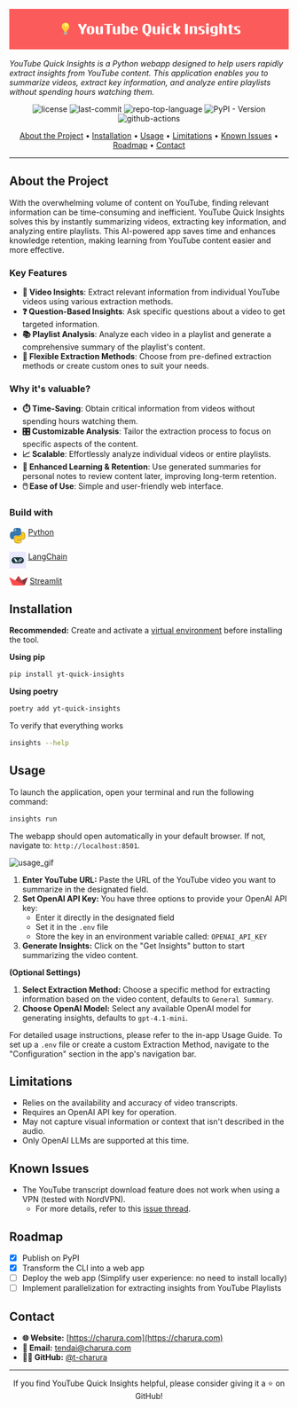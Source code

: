 <p align="center">
  <img src="docs/images/banner.png"  alt="project-banner">
</p>

*YouTube Quick Insights is a Python webapp designed to help users rapidly extract insights from YouTube content.
This application enables you to summarize videos, extract key information,
and analyze entire playlists without spending hours watching them.*

<p align="center">
	<img src="https://img.shields.io/github/license/t-charura/yt-quick-insights?style=default&logo=opensourceinitiative&logoColor=white&color=5bb8fc" alt="license">
	<img src="https://img.shields.io/github/last-commit/t-charura/yt-quick-insights?style=default&logo=git&logoColor=white&color=5bb8fc" alt="last-commit">
	<img src="https://img.shields.io/github/languages/top/t-charura/yt-quick-insights?style=default&logo=python&logoColor=white&color=5bb8fc" alt="repo-top-language">
	<img src="https://img.shields.io/pypi/v/yt-quick-insights?style=default&logo=pypi&logoColor=white&color=5bb8fc" alt="PyPI - Version">
	<img src="https://img.shields.io/github/actions/workflow/status/t-charura/yt-quick-insights/.github%2Fworkflows%2FCI.yaml?logo=githubactions" alt="github-actions">
</p>


<p align="center">
  <a href='#about-the-project'>About the Project</a> •
  <a href='#installation'>Installation</a> •
  <a href='#usage'>Usage</a> •
  <a href='#limitations'>Limitations</a> •
  <a href='#known-issues'>Known Issues</a> •
  <a href='#roadmap'>Roadmap</a> •
  <a href='#contact'>Contact</a>
</p>


---

## About the Project

With the overwhelming volume of content on YouTube, finding relevant information can be time-consuming and inefficient.
YouTube Quick Insights solves this by instantly summarizing videos, extracting key information, and analyzing entire
playlists.
This AI-powered app saves time and enhances knowledge retention, making learning from YouTube content easier and more
effective.

### Key Features

- **🎥 Video Insights**: Extract relevant information from individual YouTube videos using various extraction methods.
- **❓ Question-Based Insights**: Ask specific questions about a video to get targeted information.
- **📚 Playlist Analysis**: Analyze each video in a playlist and generate a comprehensive summary of the playlist's
  content.
- **🔧 Flexible Extraction Methods**: Choose from pre-defined extraction methods or create custom ones to suit your
  needs.

### Why it's valuable?

- **⏱️ Time-Saving**: Obtain critical information from videos without spending hours watching them.
- **🎛️ Customizable Analysis**: Tailor the extraction process to focus on specific aspects of the content.
- **📈 Scalable**: Effortlessly analyze individual videos or entire playlists.
- **🧠 Enhanced Learning & Retention**: Use generated summaries for personal notes to review content later, improving
  long-term retention.
- **🖱️ Ease of Use**: Simple and user-friendly web interface.

### Build with

<p>
  <img src="docs/images/python.png" width="30" alt="python-logo" align="top">
  <a href="https://www.python.org/">Python</a>
</p>

<p>
  <img src="docs/images/langchain.png" width="30" alt="langchain-logo" align="top">
  <a href="https://github.com/langchain-ai/langchain">LangChain</a>
</p>

<p>
  <img src="docs/images/streamlit.png" width="33" alt="streamlit-logo" align="top">
  <a href="https://github.com/streamlit/streamlit">Streamlit</a>
</p>

## Installation

**Recommended:** Create and activate
a [virtual environment](https://docs.python.org/3/library/venv.html#creating-virtual-environments) before installing the
tool.

**Using pip**

```bash
pip install yt-quick-insights
```

**Using poetry**

```bash
poetry add yt-quick-insights
```

To verify that everything works

```bash
insights --help
```

## Usage

To launch the application, open your terminal and run the following command:

```bash
insights run
```

The webapp should open automatically in your default browser. If not, navigate to:
`http://localhost:8501`.

<img src="https://github.com/user-attachments/assets/b02ea88c-09c6-477f-87dc-ff3d329674d8" alt="usage_gif" width="75%">

1. **Enter YouTube URL:** Paste the URL of the YouTube video you want to summarize in the designated field.
2. **Set OpenAI API Key:** You have three options to provide your OpenAI API key:
    - Enter it directly in the designated field
    - Set it in the `.env` file
    - Store the key in an environment variable called: `OPENAI_API_KEY`
3. **Generate Insights:** Click on the "Get Insights" button to start summarizing the video content.

**(Optional Settings)**

1. **Select Extraction Method:** Choose a specific method for extracting information based on the video content,
   defaults to `General Summary`.
2. **Choose OpenAI Model:** Select any available OpenAI model for generating insights, defaults to `gpt-4.1-mini`.

For detailed usage instructions, please refer to the in-app Usage Guide. To set up a `.env` file or create a custom
Extraction Method, navigate to the "Configuration" section in the app's navigation bar.

## Limitations

- Relies on the availability and accuracy of video transcripts.
- Requires an OpenAI API key for operation.
- May not capture visual information or context that isn't described in the audio.
- Only OpenAI LLMs are supported at this time.

## Known Issues

* The YouTube transcript download feature does not work when using a VPN (tested with NordVPN).
    * For more details, refer to this [issue thread](https://github.com/jdepoix/youtube-transcript-api/issues/303).

## Roadmap

- [x] Publish on PyPI
- [x] Transform the CLI into a web app
- [ ] Deploy the web app (Simplify user experience: no need to install locally)
- [ ] Implement parallelization for extracting insights from YouTube Playlists

## Contact

- **🌐 Website:** [https://charura.com](https://charura.com)
- **📧 Email:** tendai@charura.com
- **👨‍💻 GitHub:** [@t-charura](https://github.com/t-charura)

---

<p align="center">
  If you find YouTube Quick Insights helpful, please consider giving it a ⭐️ on GitHub!
</p>
